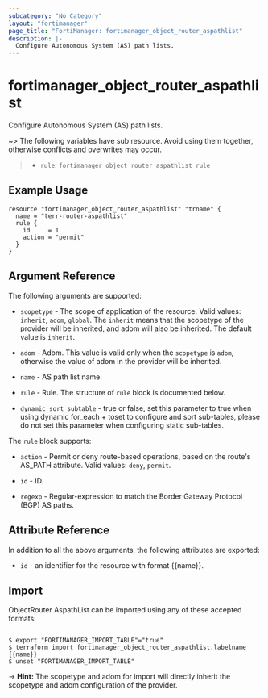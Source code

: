 ```yaml
---
subcategory: "No Category"
layout: "fortimanager"
page_title: "FortiManager: fortimanager_object_router_aspathlist"
description: |-
  Configure Autonomous System (AS) path lists.
---
```


# fortimanager_object_router_aspathlist
Configure Autonomous System (AS) path lists.

~> The following variables have sub resource. Avoid using them together, otherwise conflicts and overwrites may occur.
>- `rule`: `fortimanager_object_router_aspathlist_rule`



## Example Usage

```hcl
resource "fortimanager_object_router_aspathlist" "trname" {
  name = "terr-router-aspathlist"
  rule {
    id     = 1
    action = "permit"
  }
}
```

## Argument Reference


The following arguments are supported:

* `scopetype` - The scope of application of the resource. Valid values: `inherit`, `adom`, `global`. The `inherit` means that the scopetype of the provider will be inherited, and adom will also be inherited. The default value is `inherit`.
* `adom` - Adom. This value is valid only when the `scopetype` is `adom`, otherwise the value of adom in the provider will be inherited.

* `name` - AS path list name.
* `rule` - Rule. The structure of `rule` block is documented below.
* `dynamic_sort_subtable` - true or false, set this parameter to true when using dynamic for_each + toset to configure and sort sub-tables, please do not set this parameter when configuring static sub-tables.

The `rule` block supports:

* `action` - Permit or deny route-based operations, based on the route's AS_PATH attribute. Valid values: `deny`, `permit`.

* `id` - ID.
* `regexp` - Regular-expression to match the Border Gateway Protocol (BGP) AS paths.


## Attribute Reference

In addition to all the above arguments, the following attributes are exported:
* `id` - an identifier for the resource with format {{name}}.

## Import

ObjectRouter AspathList can be imported using any of these accepted formats:
```

$ export "FORTIMANAGER_IMPORT_TABLE"="true"
$ terraform import fortimanager_object_router_aspathlist.labelname {{name}}
$ unset "FORTIMANAGER_IMPORT_TABLE"
```
-> **Hint:** The scopetype and adom for import will directly inherit the scopetype and adom configuration of the provider.
